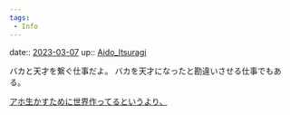 ```yaml
---
tags:
 - Info
---
```


date:: [2023-03-07](/Daily_Note/2023-03-07.md)
up:: [Aido_Itsuragi](Bar/Novel/Nacaria/Aido_Itsuragi.md)

バカと天才を繋ぐ仕事だよ。
バカを天才になったと勘違いさせる仕事でもある。

[アホ生かすために世界作ってるというより、](Info/アホ生かすために世界作ってるというより、.md)